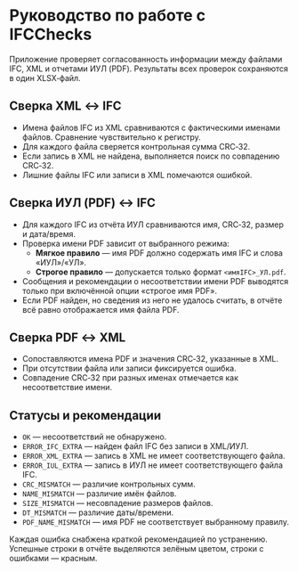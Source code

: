# Руководство по работе с IFCChecks

Приложение проверяет согласованность информации между файлами IFC, XML и отчетами ИУЛ (PDF). Результаты всех проверок сохраняются в один XLSX‑файл.

## Сверка XML ↔ IFC
- Имена файлов IFC из XML сравниваются с фактическими именами файлов. Сравнение чувствительно к регистру.
- Для каждого файла сверяется контрольная сумма CRC‑32.
- Если запись в XML не найдена, выполняется поиск по совпадению CRC‑32.
- Лишние файлы IFC или записи в XML помечаются ошибкой.

## Сверка ИУЛ (PDF) ↔ IFC
- Для каждого IFC из отчёта ИУЛ сравниваются имя, CRC‑32, размер и дата/время.
- Проверка имени PDF зависит от выбранного режима:
  - **Мягкое правило** — имя PDF должно содержать имя IFC и слова «ИУЛ»/«УЛ».
  - **Строгое правило** — допускается только формат `<имяIFC>_УЛ.pdf`.
- Сообщения и рекомендации о несоответствии имени PDF выводятся только при включённой опции «строгое имя PDF».
- Если PDF найден, но сведения из него не удалось считать, в отчёте всё равно отображается имя файла PDF.

## Сверка PDF ↔ XML
- Сопоставляются имена PDF и значения CRC‑32, указанные в XML.
- При отсутствии файла или записи фиксируется ошибка.
- Совпадение CRC‑32 при разных именах отмечается как несоответствие имени.

## Статусы и рекомендации
- `OK` — несоответствий не обнаружено.
- `ERROR_IFC_EXTRA` — найден файл IFC без записи в XML/ИУЛ.
- `ERROR_XML_EXTRA` — запись в XML не имеет соответствующего файла.
- `ERROR_IUL_EXTRA` — запись в ИУЛ не имеет соответствующего файла IFC.
- `CRC_MISMATCH` — различие контрольных сумм.
- `NAME_MISMATCH` — различие имён файлов.
- `SIZE_MISMATCH` — несовпадение размеров файлов.
- `DT_MISMATCH` — различие даты/времени.
- `PDF_NAME_MISMATCH` — имя PDF не соответствует выбранному правилу.

Каждая ошибка снабжена краткой рекомендацией по устранению. Успешные строки в отчёте выделяются зелёным цветом, строки с ошибками — красным.

